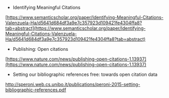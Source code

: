 * Identifying Meaningful Citations

[https://www.semanticscholar.org/paper/Identifying-Meaningful-Citations-Valenzuela-Ha/d5641d684df3a9e7c357923d109421fe4304ffa8?tab=abstract](https://www.semanticscholar.org/paper/Identifying-Meaningful-Citations-Valenzuela-Ha/d5641d684df3a9e7c357923d109421fe4304ffa8?tab=abstract)

* Publishing: Open citations

[https://www.nature.com/news/publishing-open-citations-1.13937](https://www.nature.com/news/publishing-open-citations-1.13937)

* Setting our bibliographic references free: towards open citation data

http://speroni.web.cs.unibo.it/publications/peroni-2015-setting-bibliographic-references.pdf

